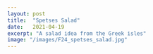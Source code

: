 ```yaml
---
layout: post
title:  "Spetses Salad"
date:   2021-04-19
excerpt: "A salad idea from the Greek isles"
image: "/images/F24_spetses_salad.jpg"
---
```

